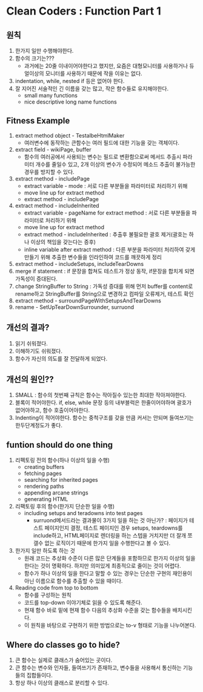 # Clean Coders : Function Part 1

## 원칙
1. 한가지 일만 수행해야한다.
2. 함수의 크기는???
    - 과거에는 20줄 이내이어야한다고 했지만, 요즘은 대형모니터를 사용하거나 듀얼이상의 모니터를 사용하기 때문에 작을 이유는 없다.
3. indentation, while, nested if 등은 없어야 한다.
4. 잘 지어진 서술적인 긴 이름을 갖는 많고, 작은 함수들로 유지해야한다.
    - small many functions
    - nice descriptive long name functions

## Fitness Example
1. extract method object - TestalbeHtmlMaker
    - 여러변수에 동작하는 큰함수는 여러 필드에 대한 기능을 갖는 객체이다.
2. extract field - wikiPage, buffer
    - 함수의 여러공에서 사용되는 변수는 필드로 변환함으로써 메서드 추출시 파라미터 개수를 줄일수 있고, 2개 이상의 변수가 수정되어 메소드 추출이 불가능한 경우를 방지할 수 있다.
3. extract method - includePage
    - extract variable - mode : 서로 다른 부분들을 파라미터로 처리하기 위해
    - move line up for extract method
    - extract method - includePage
4. extract method - includeInherited  
    - extract variable - pageName for extract method : 서로 다른 부분들을 파라미터로 처리하기 위해
    - move line up for extract method
    - extract method - includeInherited : 추출후 불필요한 괄호 제거(괄호는 하나 이상의 책임을 갖는다는 증후)
    - inline variable after extract method : 다른 부분을 파라미터 처리하여 갖게 만들기 위해 추출한 변수들을 인라인하여 코드를 깨끗하게 정리
5. extract method - includeSetups, includeTearDowns
6. merge if statement : if 문장을 합쳐도 테스트가 정상 동작, if문장을 합치게 되면 가독성이 증대된다.
7. change StringBuffer to String : 가독성 증대를 위해 먼저 buffer를 content로 rename하고 StringBuffer를 String으로 변경하고 컴파일 오류제거, 테스트 확인
8. extract method - surroundPageWithSetupsAndTearDowns
9. rename - SetUpTearDownSurrounder, surruond

## 개선의 결과?
1. 읽기 쉬워졌다.
2. 이해하기도 쉬워졌다.
3. 함수가 자신의 의도를 잘 전달하게 되었다.

## 개선의 원인??
1. SMALL : 함수의 첫번째 규칙은 함수는 작아질수 있는한 최대한 작아져야한다.
2. 블록이 적어야한다. if, else, while 문장 등의 내부블럭은 한줄이어야하며 괄호가 없어야하고, 함수 호출이어야한다.
3. Indenting이 적어야한다. 함수는 중척구조를 갖을 만큼 커서는 안되며 들여쓰기는 한두단계정도가 좋다.

## funtion should do one thing
1. 리펙토링 전의 함수(하나 이상의 일을 수행)
    - creating buffers
    - fetching pages
    - searching for inherited pages
    - rendering paths
    - appending arcane strings
    - generating HTML
2. 리팩토링 후의 함수(한가지 단순한 일을 수행)
    - including setups and teradowns into test pages
      * surruond메서드라는 결과물이 3가지 일을 하는 것 아닌가? : 페이지가 테스트 페이지인지 결정, 테스트 페이지인 경우 setups, teardowns를 include하고, HTML페이지로 렌더링을 하는 스텝을 거치지만 더 잘개 쪼갤수 없는 로직이기 때문에 한가지 일을 수행한다고 볼 수 있다.
3. 한가지 일만 하도록 하는 것
    - 원래 코드는 추상화 수준이 다른 많은 단계들을 포함하므로 한가지 이상의 일을 한다는 것이 명확하다. 하지만 의미있게 최종적으로 줄이는 것이 어렵다.
    - 함수가 하나 이상의 일을 한다고 말할 수 있는 경우는 단순한 구현의 재인용이 아닌 이름으로 함수를 추출할 수 있을 때이다.
4. Reading code from top to bottom
    - 함수를 구성하는 원칙
    - 코드를 top-down 이야기체로 읽을 수 있도록 해준다.
    - 현재 함수 바로 밑에 현재 함수 다음의 추상화 수준을 갖는 함수들을 배치시킨다.
    - 이 원칙을 바탕으로 구현하기 위한 방법으로는 to-v 형태로 기능을 나누어본다.

## Where do classes go to hide?
1. 큰 함수는 실제로 클래스가 숨어있는 곳이다.
2. 큰 함수는 변수와 인자들, 들여쓰기가 존재하고, 변수들을 사용해서 통신하는 기능들의 집합들이다.
3. 항상 하나 이상의 클래스로 분리할 수 있다.
